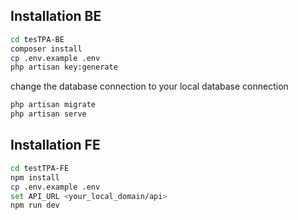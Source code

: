 ## Installation BE

```bash
cd tesTPA-BE
composer install
cp .env.example .env
php artisan key:generate
```
change the database connection to your local database connection
```bash
php artisan migrate
php artisan serve
```

## Installation FE

```bash
cd testTPA-FE
npm install
cp .env.example .env
set API_URL <your_local_domain/api>
npm run dev
```
